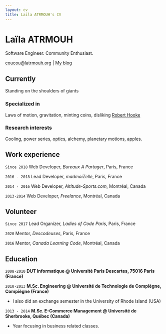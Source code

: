 ```yaml
---
layout: cv
title: Laïla ATRMOUH's CV
---
```

# Laïla ATRMOUH
Software Engineer. Community Enthusiast.

<div id="webaddress">
<a href="coucou@latrmouh.org">coucou@latrmouh.org</a>
| <a href="http://leiluspocus.netlify.app">My blog</a>
</div>


## Currently

Standing on the shoulders of giants

### Specialized in

Laws of motion, gravitation, minting coins, disliking [Robert Hooke](http://en.wikipedia.org/wiki/Robert_Hooke)


### Research interests

Cooling, power series, optics, alchemy, planetary motions, apples.




## Work experience

`Since 2018`
Web Developer, *Bureaux A Partager*, Paris, France


`2016 - 2018`
Lead Developer, *madmoiZelle*, Paris, France

`2014 - 2016`
Web Developer, *Altitude-Sports.com*, Montréal, Canada

`2013-2014`
Web Developer, *Freelance*, Montréal, Canada



## Volunteer

`Since 2017`
Lead Organizer, *Ladies of Code Paris*, Paris, France


`2020`
Mentor, *Descodeuses*, Paris, France

`2016`
Mentor, *Canada Learning Code*, Montréal, Canada


## Education

`2008-2010`
__DUT Informatique @ Université Paris Descartes, 75016 Paris (France)__

`2010-2013`
__M.Sc. Engineering @ Université de Technologie de Compiègne, Compiègne (France)__
- I also did an exchange semester in the University of Rhode Island (USA)

`2013 - 2014`
__M.Sc. E-Commerce Management @ Université de Sherbrooke, Québec (Canada)__
- Year focusing in business related classes.

 



<!-- ### Footer

Last updated: May 2013 -->


